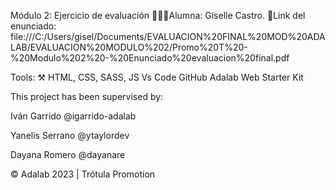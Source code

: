 Módulo 2: Ejercicio de evaluación 
👩🏻‍💻Alumna: Giselle Castro.
💫Link del enunciado: file:///C:/Users/gisel/Documents/EVALUACION%20FINAL%20MOD%20ADALAB/EVALUACION%20MODULO%202/Promo%20T%20-%20Modulo%202%20-%20Enunciado%20evaluacion%20final.pdf

Tools: ⚒️
HTML, CSS, SASS, JS
Vs Code
GitHub
Adalab Web Starter Kit


This project has been supervised by:

Iván Garrido @igarrido-adalab

Yanelis Serrano @ytaylordev

Dayana Romero @dayanare

© Adalab 2023 | Trótula Promotion
